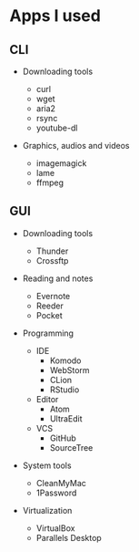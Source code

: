 # Apps I used

## CLI

* Downloading tools
    * curl
    * wget
    * aria2
    * rsync
    * youtube-dl

* Graphics, audios and videos
    * imagemagick
    * lame
    * ffmpeg

## GUI

* Downloading tools
    * Thunder
    * Crossftp

* Reading and notes
    * Evernote
    * Reeder
    * Pocket

* Programming
    * IDE
        * Komodo
        * WebStorm
        * CLion
        * RStudio
    * Editor
        * Atom
        * UltraEdit
    * VCS
        * GitHub
        * SourceTree

* System tools
    * CleanMyMac
    * 1Password

* Virtualization
    * VirtualBox
    * Parallels Desktop
